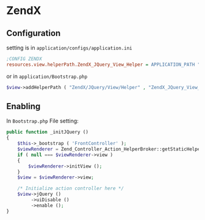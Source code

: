 # ZendX

Configuration
-------------

setting is in `application/configs/application.ini` 

```ini
;CONFIG ZENDX
resources.view.helperPath.ZendX_JQuery_View_Helper = APPLICATION_PATH "/../ZendX/JQuery/View/Helper"
```

or in `application/Bootstrap.php`

```php
$view->addHelperPath ( "ZendX/JQuery/View/Helper" , "ZendX_JQuery_View_Helper" );
```

Enabling
--------

In `Bootstrap.php` File setting:

```php
public function _initJQuery ()
{
    $this->_bootstrap ( 'FrontController' );
    $viewRenderer = Zend_Controller_Action_HelperBroker::getStaticHelper ( 'viewRenderer' );
    if ( null === $viewRenderer->view )
    {
        $viewRenderer->initView ();
    }
    $view = $viewRenderer->view;

    /* Initialize action controller here */
    $view->jQuery ()
         ->uiDisable ()
         ->enable ();
}
```